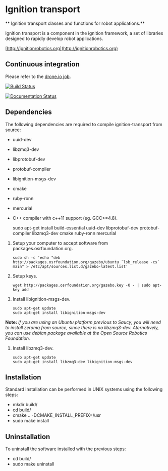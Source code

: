 # Ignition transport

** Ignition transport classes and functions for robot applications.**

Ignition transport is a component in the ignition framework, a set
of libraries designed to rapidly develop robot applications.

  [http://ignitionrobotics.org](http://ignitionrobotics.org)

## Continuous integration

Please refer to the [drone.io
job](https://drone.io/bitbucket.org/ignitionrobotics/ign-transport).

[![Build Status](https://drone.io/bitbucket.org/ignitionrobotics/ign-transport/status.png)](https://drone.io/bitbucket.org/ignitionrobotics/ign-transport/default)

[![Documentation Status](https://readthedocs.org/projects/ignition-transport/badge/?version=latest)](https://readthedocs.org/projects/ignition-transport/?badge=latest)


## Dependencies

The following dependencies are required to compile ignition-transport from
source:

 - uuid-dev
 - libzmq3-dev
 - libprotobuf-dev
 - protobuf-compiler
 - libignition-msgs-dev
 - cmake
 - ruby-ronn
 - mercurial
 - C++ compiler with c++11 support (eg. GCC>=4.8).

    sudo apt-get install build-essential uuid-dev libprotobuf-dev protobuf-compiler libzmq3-dev cmake ruby-ronn mercurial

1. Setup your computer to accept software from packages.osrfoundation.org.

    ```
    sudo sh -c 'echo "deb http://packages.osrfoundation.org/gazebo/ubuntu `lsb_release -cs` main" > /etc/apt/sources.list.d/gazebo-latest.list'
    ```

1. Setup keys.

    ```
    wget http://packages.osrfoundation.org/gazebo.key -O - | sudo apt-key add -
    ```

1. Install libignition-msgs-dev.

    ```
    sudo apt-get update
    sudo apt-get install libignition-msgs-dev
    ```

**Note:** *if you are using an Ubuntu platform previous to Saucy, you will need to install zeromq from source, since there is no libzmq3-dev. Aternatively, you can use debian package available at the Open Source Robotics Foundation.*

1. Install libzmq3-dev.

    ```
    sudo apt-get update
    sudo apt-get install libzmq3-dev libignition-msgs-dev
    ```

## Installation

Standard installation can be performed in UNIX systems using the following
steps:

 - mkdir build/
 - cd build/
 - cmake .. -DCMAKE_INSTALL_PREFIX=/usr
 - sudo make install

## Uninstallation

To uninstall the software installed with the previous steps:

 - cd build/
 - sudo make uninstall